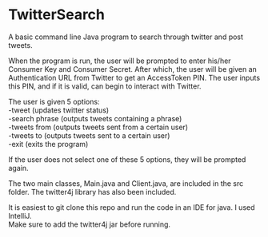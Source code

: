 # TwitterSearch
A basic command line Java program to search through twitter and post tweets.

When the program is run, the user will be prompted to enter his/her Consumer Key and Consumer Secret.
After which, the user will be given an Authentication URL from Twitter to get an AccessToken PIN.
The user inputs this PIN, and if it is valid, can begin to interact with Twitter.

The user is given 5 options:  
  -tweet (updates twitter status)  
  -search phrase (outputs tweets containing a phrase)  
  -tweets from (outputs tweets sent from a certain user)  
  -tweets to (outputs tweets sent to a certain user)  
  -exit (exits the program)  
  
If the user does not select one of these 5 options, they will be prompted again.

The two main classes, Main.java and Client.java, are included in the src folder.
The twitter4j library has also been included.

It is easiest to git clone this repo and run the code in an IDE for java. I used IntelliJ.  
Make sure to add the twitter4j jar before running.
